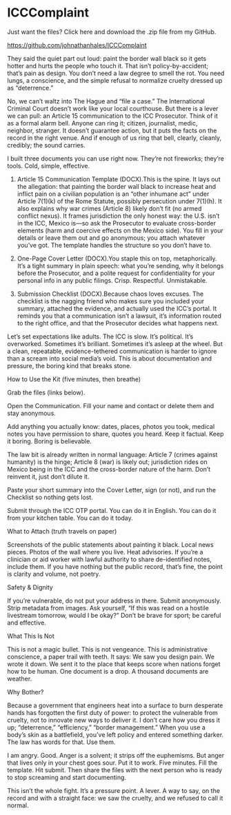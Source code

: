 # ICCComplaint

Just want the files? Click here and download the .zip file from my GitHub.

https://github.com/johnathanhales/ICCComplaint 

They said the quiet part out loud: paint the border wall black so it gets hotter and hurts the people who touch it. That isn’t policy-by-accident; that’s pain as design. You don’t need a law degree to smell the rot. You need lungs, a conscience, and the simple refusal to normalize cruelty dressed up as “deterrence.”

No, we can’t waltz into The Hague and “file a case.” The International Criminal Court doesn’t work like your local courthouse. But there is a lever we can pull: an Article 15 communication to the ICC Prosecutor. Think of it as a formal alarm bell. Anyone can ring it; citizen, journalist, medic, neighbor, stranger. It doesn’t guarantee action, but it puts the facts on the record in the right venue. And if enough of us ring that bell, clearly, cleanly, credibly; the sound carries.

I built three documents you can use right now. They’re not fireworks; they’re tools. Cold, simple, effective.

1) Article 15 Communication Template (DOCX).This is the spine. It lays out the allegation: that painting the border wall black to increase heat and inflict pain on a civilian population is an “other inhumane act” under Article 7(1)(k) of the Rome Statute, possibly persecution under 7(1)(h). It also explains why war crimes (Article 8) likely don’t fit (no armed conflict nexus). It frames jurisdiction the only honest way: the U.S. isn’t in the ICC, Mexico is—so ask the Prosecutor to evaluate cross-border elements (harm and coercive effects on the Mexico side). You fill in your details or leave them out and go anonymous; you attach whatever you’ve got. The template handles the structure so you don’t have to.

2) One-Page Cover Letter (DOCX).You staple this on top, metaphorically. It’s a tight summary in plain speech: what you’re sending, why it belongs before the Prosecutor, and a polite request for confidentiality for your personal info in any public filings. Crisp. Respectful. Unmistakable.

3) Submission Checklist (DOCX).Because chaos loves excuses. The checklist is the nagging friend who makes sure you included your summary, attached the evidence, and actually used the ICC’s portal. It reminds you that a communication isn’t a lawsuit, it’s information routed to the right office, and that the Prosecutor decides what happens next.

Let’s set expectations like adults. The ICC is slow. It’s political. It’s overworked. Sometimes it’s brilliant. Sometimes it’s asleep at the wheel. But a clean, repeatable, evidence-tethered communication is harder to ignore than a scream into social media’s void. This is about documentation and pressure, the boring kind that breaks stone.

How to Use the Kit (five minutes, then breathe)

Grab the files (links below).

Open the Communication. Fill your name and contact or delete them and stay anonymous.

Add anything you actually know: dates, places, photos you took, medical notes you have permission to share, quotes you heard. Keep it factual. Keep it boring. Boring is believable.

The law bit is already written in normal language: Article 7 (crimes against humanity) is the hinge; Article 8 (war) is likely out; jurisdiction rides on Mexico being in the ICC and the cross-border nature of the harm. Don’t reinvent it, just don’t dilute it.

Paste your short summary into the Cover Letter, sign (or not), and run the Checklist so nothing gets lost.

Submit through the ICC OTP portal. You can do it in English. You can do it from your kitchen table. You can do it today.

What to Attach (truth travels on paper)

Screenshots of the public statements about painting it black. Local news pieces. Photos of the wall where you live. Heat advisories. If you’re a clinician or aid worker with lawful authority to share de-identified notes, include them. If you have nothing but the public record, that’s fine, the point is clarity and volume, not poetry.

Safety & Dignity

If you’re vulnerable, do not put your address in there. Submit anonymously. Strip metadata from images. Ask yourself, “If this was read on a hostile livestream tomorrow, would I be okay?” Don’t be brave for sport; be careful and effective.

What This Is Not

This is not a magic bullet. This is not vengeance. This is administrative conscience, a paper trail with teeth. It says: We saw you design pain. We wrote it down. We sent it to the place that keeps score when nations forget how to be human. One document is a drop. A thousand documents are weather.

Why Bother?

Because a government that engineers heat into a surface to burn desperate hands has forgotten the first duty of power: to protect the vulnerable from cruelty, not to innovate new ways to deliver it. I don’t care how you dress it up; “deterrence,” “efficiency,” “border management.” When you use a body’s skin as a battlefield, you’ve left policy and entered something darker. The law has words for that. Use them.

I am angry. Good. Anger is a solvent; it strips off the euphemisms. But anger that lives only in your chest goes sour. Put it to work. Five minutes. Fill the template. Hit submit. Then share the files with the next person who is ready to stop screaming and start documenting.

This isn’t the whole fight. It’s a pressure point. A lever. A way to say, on the record and with a straight face: we saw the cruelty, and we refused to call it normal.
